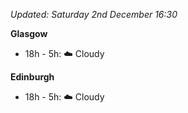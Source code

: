 *Updated: Saturday 2nd December 16:30*

**Glasgow**

* 18h - 5h: :cloud: Cloudy

**Edinburgh**

* 18h - 5h: :cloud: Cloudy
